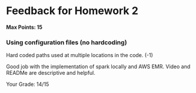 # Feedback for Homework 2
**Max Points: 15**

### Using configuration files (no hardcoding)
Hard coded paths used at multiple locations in the code. (-1)

Good job with the implementation of spark locally and AWS EMR. Video and READMe are descriptive and helpful.  

Your Grade: 14/15